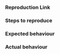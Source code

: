<!--
Please make sure to read the Docs: 

  https://vue-multiselect.js.org/ 

before submitting an issue.

IMPORTANT: Please use the following jsfiddle to provide a reproduction of your problem

  https://jsfiddle.net/shentao/jqofkzxc/3296/

Issues without a working fiddle are generally much harder to solve and usually take much more time to actually do it.
-->


### Reproduction Link

### Steps to reproduce

### Expected behaviour

### Actual behaviour
